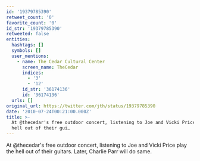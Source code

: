 ```yaml
---
id: '19379785390'
retweet_count: '0'
favorite_count: '0'
id_str: '19379785390'
retweeted: false
entities:
  hashtags: []
  symbols: []
  user_mentions:
    - name: The Cedar Cultural Center
      screen_name: TheCedar
      indices:
        - '3'
        - '12'
      id_str: '36174136'
      id: '36174136'
  urls: []
original_url: https://twitter.com/jth/status/19379785390
date: '2010-07-24T00:21:00.000Z'
title: >-
  At @thecedar's free outdoor concert, listening to Joe and Vicki Price play the
  hell out of their gui…
---
```


At @thecedar's free outdoor concert, listening to Joe and Vicki Price play the hell out of their guitars. Later, Charlie Parr will do same.